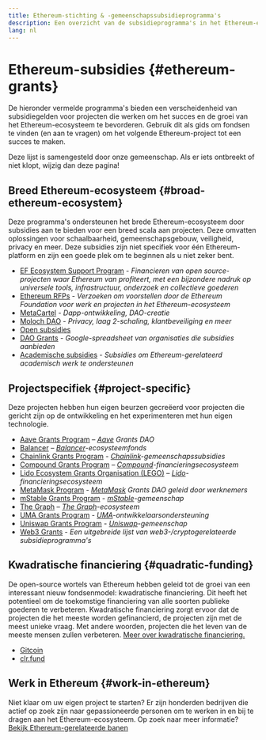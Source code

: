 ```yaml
---
title: Ethereum-stichting & -gemeenschapssubsidieprogramma's
description: Een overzicht van de subsidieprogramma's in het Ethereum-ecosysteem.
lang: nl
---
```


# Ethereum-subsidies \{#ethereum-grants}

De hieronder vermelde programma's bieden een verscheidenheid van subsidiegelden voor projecten die werken om het succes en de groei van het Ethereum-ecosysteem te bevorderen. Gebruik dit als gids om fondsen te vinden (en aan te vragen) om het volgende Ethereum-project tot een succes te maken.

Deze lijst is samengesteld door onze gemeenschap. Als er iets ontbreekt of niet klopt, wijzig dan deze pagina!

## Breed Ethereum-ecosysteem \{#broad-ethereum-ecosystem}

Deze programma's ondersteunen het brede Ethereum-ecosysteem door subsidies aan te bieden voor een breed scala aan projecten. Deze omvatten oplossingen voor schaalbaarheid, gemeenschapsgebouw, veiligheid, privacy en meer. Deze subsidies zijn niet specifiek voor één Ethereum-platform en zijn een goede plek om te beginnen als u niet zeker bent.

- [EF Ecosystem Support Program](https://esp.ethereum.foundation) - _Financieren van open source-projecten waar Ethereum van profiteert, met een bijzondere nadruk op universele tools, infrastructuur, onderzoek en collectieve goederen_
- [Ethereum RFPs](https://github.com/ethereum/requests-for-proposals) - _Verzoeken om voorstellen door de Ethereum Foundation voor werk en projecten in het Ethereum-ecosysteem_
- [MetaCartel](https://www.metacartel.org/grants/) - _Dapp-ontwikkeling, DAO-creatie_
- [Moloch DAO](https://www.molochdao.com/) - _Privacy, laag 2-schaling, klantbeveiliging en meer_
- [Open subsidies](https://opengrants.com/explore)
- [DAO Grants](https://docs.google.com/spreadsheets/d/1XHc-p_MHNRdjacc8uOEjtPoWL86olP4GyxAJOFO0zxY/edit#gid=0) - _Google-spreadsheet van organisaties die subsidies aanbieden_
- [Academische subsidies](https://esp.ethereum.foundation/academic-grants-2023) - _Subsidies om Ethereum-gerelateerd academisch werk te ondersteunen_

## Projectspecifiek \{#project-specific}

Deze projecten hebben hun eigen beurzen gecreëerd voor projecten die gericht zijn op de ontwikkeling en het experimenteren met hun eigen technologie.

- [Aave Grants Program](https://aavegrants.org/) – _[Aave](https://aave.com/) Grants DAO_
- [Balancer](https://balancergrants.notion.site/Balancer-Community-Grants-23e562c5bc4347cd8304637bff0058e6) – _[Balancer](https://balancer.fi/)-ecosysteemfonds_
- [Chainlink Grants Program](https://chain.link/community/grants) - _[Chainlink](https://chain.link/)-gemeenschapssubsidies_
- [Compound Grants Program](https://compoundgrants.org/) – _[Compound](https://compound.finance/)-financieringsecosysteem_
- [Lido Ecosystem Grants Organisation (LEGO)](https://lego.lido.fi/) – _[Lido](https://lido.fi/)-financieringsecosysteem_
- [MetaMask Program](https://metamaskgrants.org/) - _[MetaMask](https://metamask.io/) Grants DAO geleid door werknemers_
- [mStable Grants Program](https://docs.mstable.org/advanced/grants-program) - _[mStable](https://mstable.org/)-gemeenschap_
- [The Graph](https://airtable.com/shrdfvnFvVch3IOVm) – _[The Graph](https://thegraph.com/)-ecosysteem_
- [UMA Grants Program](https://grants.umaproject.org/) - _[UMA](https://umaproject.org/)-ontwikkelaarsondersteuning_
- [Uniswap Grants Program](https://www.unigrants.org/) - _[Uniswap](https://uniswap.org/)-gemeenschap_
- [Web3 Grants](https://web3grants.net) - _Een uitgebreide lijst van web3-/cryptogerelateerde subsidieprogramma's_

## Kwadratische financiering \{#quadratic-funding}

De open-source wortels van Ethereum hebben geleid tot de groei van een interessant nieuw fondsenmodel: kwadratische financiering. Dit heeft het potentieel om de toekomstige financiering van alle soorten publieke goederen te verbeteren. Kwadratische financiering zorgt ervoor dat de projecten die het meeste worden gefinancierd, de projecten zijn met de meest unieke vraag. Met andere woorden, projecten die het leven van de meeste mensen zullen verbeteren. [Meer over kwadratische financiering.](/defi/#quadratic-funding)

- [Gitcoin](https://gitcoin.co/grants)
- [clr.fund](https://clr.fund/)

## Werk in Ethereum \{#work-in-ethereum}

Niet klaar om uw eigen project te starten? Er zijn honderden bedrijven die actief op zoek zijn naar gepassioneerde personen om te werken in en bij te dragen aan het Ethereum-ecosysteem. Op zoek naar meer informatie? [Bekijk Ethereum-gerelateerde banen](/community/get-involved/#ethereum-jobs)
